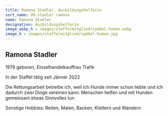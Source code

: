 ```yaml
---
title: Ramona Stadler, Ausbildungshelferin
sort_name: 99-stadler ramona
name: Ramona Stadler
designation: Ausbildungshelferin
image_webp_h : images/staffelmitglied/symbol-human.webp
image_h : images/staffelmitglied/symbol-human.jpg
---
```

## Ramona Stadler
1979 geboren, Einzelhandelkauffrau Trafik

In der Staffel tätig seit Jänner 2022

Die Rettungsarbeit betreibe ich, weil ich Hunde immer schon liebte und ich dadurch zwei Dinge vereinen kann: Menschen helfen und mit Hunden gemeinsam etwas Sinnvolles tun

Sonstige Hobbies: Reiten, Malen, Backen, Klettern und Wandern